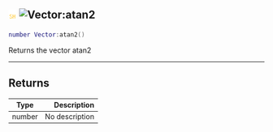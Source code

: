 ## ![shared](../../.gitbook/assets/shared.png) ![Vector](./readme/vector "mention"):atan2

```lua
number Vector:atan2()
```

Returns the vector atan2

------
## Returns

| Type   | Description |
| ------ | ----------: |
| number | No description |

